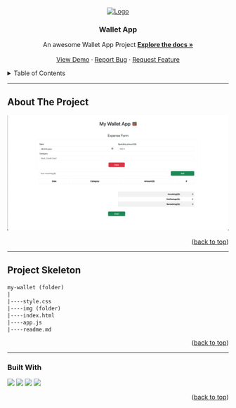 <a name="readme-top"></a>

 
<!-- PROJECT LOGO -->
<br />
<div align="center">
  <a href="https://github.com/ibrsec/my-wallet/">
    <img src="./img/seach.png.png" alt="Logo" width="200" >
  </a>

  <h3 align="center">Wallet App</h3>

  <p align="center">
    An awesome Wallet App Project
    <a href="https://github.com/ibrsec/my-wallet"><strong>Explore the docs »</strong></a>
    <br />
    <br />
    <a href="https://my-wallet-rouge.vercel.app/">View Demo</a>
    ·
    <a href="https://github.com/ibrsec/my-wallet/issues">Report Bug</a>
    ·
    <a href="https://github.com/ibrsec/my-wallet/issues">Request Feature</a>
  </p>
</div>



<!-- TABLE OF CONTENTS -->
<details>
  <summary>Table of Contents</summary>
  <ol>
    <li><a href="#about-the-project">About The Project</a></li>
     <!-- <li><a href="#figma">Figma</a></li> -->
     <li><a href="#project-skeleton">Project Skeleton</a></li>
     <li><a href="#built-with">Built With</a></li>
    <!-- <li>
      <a href="#getting-started">Getting Started</a>
      <ul>
        <li><a href="#prerequisites">Prerequisites</a></li>
        <li><a href="#installation">Installation</a></li>
      </ul>
    </li>
    <li><a href="#usage">Usage</a></li>
    <li><a href="#roadmap">Roadmap</a></li>
    <li><a href="#contributing">Contributing</a></li>
    <li><a href="#license">License</a></li>
    <li><a href="#contact">Contact</a></li>
    <li><a href="#acknowledgments">Acknowledgments</a></li> -->

    
  </ol>
</details>





---

<!-- ABOUT THE PROJECT -->
## About The Project

[![my-wallet](./img/project.png)](https://my-wallet-rouge.vercel.app/)




<p align="right">(<a href="#readme-top">back to top</a>)</p>


---

<!-- ## Figma 

<a href="https://www.figma.com/file/ePyCHKsx2ODB32uLgyUEEd/bootstrap-home-page?type=design&node-id=0%3A1&mode=design&t=edDzadCB9Ev5FS1a-1">Figma Link</a>  

  <p align="right">(<a href="#readme-top">back to top</a>)</p>




--- -->

## Project Skeleton 

```
my-wallet (folder)
|
|----style.css 
|----img (folder)           
|----index.html         
|----app.js        
|----readme.md
```

<p align="right">(<a href="#readme-top">back to top</a>)</p>

---

### Built With

 
<!-- https://dev.to/envoy_/150-badges-for-github-pnk  search skills-->

 <img src="https://img.shields.io/badge/HTML-239120?style=for-the-badge&logo=html5&logoColor=white">
 <img src="https://img.shields.io/badge/CSS-239120?&style=for-the-badge&logo=css3&logoColor=white&color=red"> 
 <img src="https://img.shields.io/badge/JavaScript-F7DF1E?style=for-the-badge&logo=javascript&logoColor=black"> 
 <img src="https://img.shields.io/badge/Bootstrap-563D7C?style=for-the-badge&logo=bootstrap&logoColor=white"> 
 <!-- <img src="https://img.shields.io/badge/Sass-CC6699?style=for-the-badge&logo=sass&logoColor=white">  -->
 




<p align="right">(<a href="#readme-top">back to top</a>)</p>




